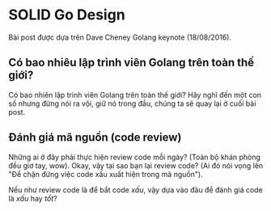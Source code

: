 # SOLID Go Design

Bài post được dựa trên Dave Cheney Golang keynote (18/08/2016).

## Có bao nhiêu lập trình viên Golang trên toàn thế giới?

Có bao nhiên lập trình viên Golang trên toàn thế giới? Hãy nghĩ đến một con số nhưng đừng nói ra vội, giữ nó trong đầu, chúng ta sẽ quay lại ở cuối bài post.

## Đánh giá mã nguồn (code review)

Những ai ở đây phải thực hiện review code mỗi ngày? (Toàn bộ khán phòng đều giơ tay, wow). Okay, vậy tại sao bạn lại review code? (Ai đó nói vọng lên "Để chặn đứng việc code xấu xuất hiện trong mã nguồn").

Nếu như review code là để bắt code *xấu*, vậy dựa vào đâu để đánh giá code là *xấu* hay *tốt*?

